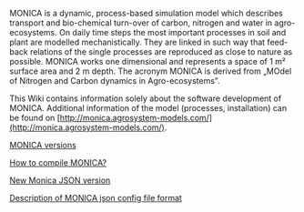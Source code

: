 MONICA is a dynamic, process-based simulation model which describes transport and bio-chemical turn-over of carbon, nitrogen and water in agro-ecosystems. On daily time steps the most important processes in soil and plant are modelled mechanistically. They are linked in such way that feed-back relations of the single processes are reproduced as close to nature as possible. MONICA works one dimensional and represents a space of 1 m² surface area and 2 m depth. The acronym MONICA is derived from „MOdel of Nitrogen and Carbon dynamics in Agro-ecosystems”.

This Wiki contains information solely about the software development of MONICA. Additional information of the model (processes, installation) can be found on [http://monica.agrosystem-models.com/](http://monica.agrosystem-models.com/).

[MONICA versions](wiki/Monica-versions)

[How to compile MONICA?](wiki/How-to-compile-MONICA)

[New Monica JSON version](wiki/monica-2-1-json)

[Description of MONICA json config file format](wiki/description-json-config-files)
